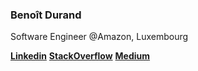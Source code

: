 ### Benoît Durand

Software Engineer @Amazon, Luxembourg

[**Linkedin**](https://linkedin.com/in/benoît-durand/)
[**StackOverflow**](https://stackoverflow.com/users/8044800/bdurand)
[**Medium**](https://medium.com/@bdurand)
